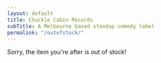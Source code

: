 ```yaml
---
layout: default
title: Chuckle Cabin Records
subTitle: A Melbourne based standup comedy label
permalink: "/outofstock/"
---
```


Sorry, the item you're after is out of stock!